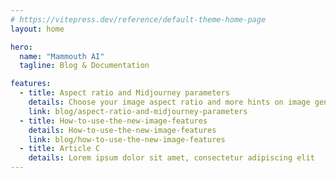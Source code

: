 ```yaml
---
# https://vitepress.dev/reference/default-theme-home-page
layout: home

hero:
  name: "Mammouth AI"
  tagline: Blog & Documentation

features:
  - title: Aspect ratio and Midjourney parameters
    details: Choose your image aspect ratio and more hints on image generation
    link: blog/aspect-ratio-and-midjourney-parameters
  - title: How-to-use-the-new-image-features
    details: How-to-use-the-new-image-features
    link: blog/how-to-use-the-new-image-features
  - title: Article C
    details: Lorem ipsum dolor sit amet, consectetur adipiscing elit
---
```


